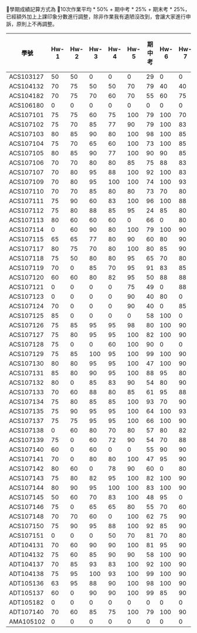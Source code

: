學期成績記算方式為 10次作業平均 * 50% + 期中考 * 25% + 期末考 * 25%，已經額外加上上課印象分數進行調整，除非作業我有遺陋沒改到，會讓大家進行申訴，原則上不再調整。

| 學號        | Hw-1 | Hw-2 | Hw-3 | Hw-4 | Hw-5 | 期中考 | Hw-6 | Hw-7 | Hw-8 | Hw-9 | Hw-10 | 期末考 | 學期成績 |
|-----------|------|------|------|------|------|-----|------|------|------|------|-------|-----|------|
| ACS103127 | 50   | 50   | 0    | 0    | 0    | 29  | 0    | 0    | 0    | 0    | 0     | 0   | 13   |
| ACS104132 | 70   | 75   | 50   | 50   | 70   | 79  | 40   | 40   | 50   | 60   | 75    | 25  | 55   |
| ACS104182 | 70   | 75   | 70   | 60   | 70   | 55  | 60   | 75   | 70   | 50   | 75    | 60  | 63   |
| ACS106180 | 0    | 0    | 0    | 0    | 0    | 0   | 0    | 0    | 0    | 0    | 0     | 0   | 0    |
| ACS107101 | 75   | 75   | 60   | 75   | 100  | 79  | 100  | 70   | 70   | 90   | 100   | 60  | 77   |
| ACS107102 | 75   | 70   | 85   | 77   | 90   | 79  | 100  | 83   | 100  | 100  | 100   | 60  | 83   |
| ACS107103 | 80   | 85   | 90   | 80   | 100  | 98  | 100  | 85   | 100  | 100  | 100   | 100 | 99   |
| ACS107104 | 75   | 70   | 65   | 60   | 100  | 73  | 100  | 85   | 80   | 100  | 70    | 60  | 77   |
| ACS107105 | 80   | 85   | 90   | 77   | 100  | 90  | 90   | 85   | 80   | 0    | 100   | 60  | 77   |
| ACS107106 | 70   | 70   | 80   | 80   | 85   | 75  | 88   | 83   | 100  | 100  | 100   | 100 | 92   |
| ACS107107 | 70   | 80   | 95   | 88   | 100  | 92  | 100  | 83   | 100  | 100  | 100   | 70  | 91   |
| ACS107109 | 70   | 80   | 95   | 100  | 100  | 74  | 100  | 93   | 80   | 100  | 100   | 70  | 85   |
| ACS107110 | 70   | 70   | 85   | 80   | 80   | 73  | 70   | 80   | 50   | 90   | 80    | 60  | 72   |
| ACS107111 | 75   | 90   | 60   | 83   | 100  | 96  | 100  | 88   | 100  | 100  | 100   | 95  | 96   |
| ACS107112 | 75   | 80   | 88   | 85   | 95   | 24  | 85   | 80   | 80   | 100  | 100   | 50  | 63   |
| ACS107113 | 80   | 60   | 60   | 60   | 0    | 66  | 0    | 80   | 100  | 0    | 85    | 60  | 60   |
| ACS107114 | 0    | 60   | 90   | 80   | 100  | 79  | 100  | 90   | 70   | 100  | 100   | 100 | 85   |
| ACS107115 | 65   | 65   | 77   | 80   | 90   | 60  | 80   | 90   | 95   | 95   | 90    | 60  | 75   |
| ACS107117 | 80   | 75   | 70   | 80   | 100  | 80  | 85   | 90   | 60   | 100  | 85    | 60  | 76   |
| ACS107118 | 75   | 50   | 80   | 80   | 95   | 65  | 70   | 80   | 50   | 100  | 80    | 55  | 68   |
| ACS107119 | 70   | 0    | 85   | 70   | 95   | 91  | 83   | 85   | 50   | 90   | 60    | 65  | 73   |
| ACS107120 | 60   | 60   | 80   | 82   | 95   | 50  | 88   | 88   | 50   | 90   | 70    | 20  | 60   |
| ACS107121 | 0    | 0    | 0    | 0    | 75   | 49  | 0    | 88   | 50   | 0    | 0     | 0   | 23   |
| ACS107123 | 0    | 0    | 0    | 0    | 90   | 40  | 80   | 0    | 0    | 0    | 0     | 0   | 20   |
| ACS107124 | 70   | 0    | 0    | 0    | 90   | 40  | 0    | 85   | 0    | 0    | 0     | 0   | 22   |
| ACS107125 | 85   | 0    | 0    | 0    | 0    | 58  | 100  | 0    | 0    | 0    | 0     | 0   | 24   |
| ACS107126 | 75   | 85   | 95   | 95   | 98   | 80  | 100  | 90   | 100  | 100  | 100   | 90  | 94   |
| ACS107127 | 75   | 80   | 95   | 95   | 100  | 82  | 100  | 90   | 100  | 100  | 100   | 60  | 82   |
| ACS107128 | 75   | 0    | 0    | 60   | 100  | 90  | 0    | 0    | 0    | 0    | 0     | 55  | 48   |
| ACS107129 | 75   | 85   | 100  | 95   | 100  | 99  | 100  | 90   | 100  | 100  | 100   | 100 | 99   |
| ACS107130 | 80   | 80   | 95   | 95   | 100  | 47  | 100  | 90   | 0    | 100  | 100   | 60  | 70   |
| ACS107131 | 85   | 80   | 90   | 95   | 100  | 88  | 95   | 80   | 80   | 100  | 95    | 60  | 82   |
| ACS107132 | 80   | 0    | 85   | 83   | 90   | 54  | 80   | 90   | 80   | 0    | 80    | 95  | 72   |
| ACS107133 | 70   | 60   | 88   | 80   | 85   | 61  | 95   | 88   | 50   | 90   | 70    | 100 | 80   |
| ACS107134 | 75   | 80   | 85   | 85   | 100  | 93  | 70   | 90   | 90   | 100  | 100   | 60  | 87   |
| ACS107135 | 75   | 90   | 95   | 95   | 100  | 64  | 100  | 93   | 100  | 100  | 0     | 100 | 84   |
| ACS107137 | 75   | 75   | 95   | 95   | 100  | 66  | 100  | 90   | 100  | 100  | 100   | 100 | 92   |
| ACS107138 | 0    | 60   | 80   | 70   | 80   | 57  | 80   | 82   | 50   | 75   | 70    | 100 | 72   |
| ACS107139 | 75   | 0    | 60   | 72   | 90   | 54  | 70   | 88   | 95   | 0    | 80    | 50  | 60   |
| ACS107140 | 60   | 0    | 60   | 0    | 0    | 55  | 90   | 90   | 95   | 100  | 75    | 100 | 70   |
| ACS107141 | 70   | 0    | 80   | 80   | 100  | 47  | 95   | 90   | 100  | 100  | 100   | 100 | 79   |
| ACS107142 | 80   | 60   | 0    | 78   | 90   | 60  | 0    | 80   | 100  | 100  | 85    | 80  | 69   |
| ACS107143 | 75   | 80   | 82   | 95   | 100  | 82  | 100  | 90   | 100  | 100  | 100   | 95  | 94   |
| ACS107144 | 80   | 90   | 95   | 100  | 100  | 83  | 100  | 90   | 80   | 100  | 100   | 100 | 96   |
| ACS107145 | 50   | 60   | 70   | 83   | 100  | 48  | 95   | 0    | 50   | 0    | 100   | 25  | 49   |
| ACS107146 | 75   | 0    | 65   | 65   | 80   | 55  | 70   | 60   | 50   | 60   | 50    | 25  | 49   |
| ACS107148 | 70   | 70   | 60   | 0    | 100  | 62  | 75   | 90   | 100  | 100  | 100   | 60  | 69   |
| ACS107150 | 75   | 90   | 95   | 88   | 100  | 92  | 85   | 90   | 100  | 100  | 100   | 90  | 97   |
| ACS107151 | 0    | 0    | 0    | 50   | 70   | 81  | 70   | 80   | 50   | 0    | 50    | 40  | 49   |
| ADT104131 | 70   | 60   | 90   | 90   | 100  | 81  | 95   | 90   | 0    | 90   | 100   | 65  | 79   |
| ADT104132 | 75   | 60   | 85   | 90   | 90   | 58  | 100  | 90   | 0    | 100  | 100   | 70  | 72   |
| ADT104137 | 70   | 85   | 93   | 83   | 100  | 92  | 100  | 90   | 100  | 100  | 85    | 60  | 83   |
| ADT104138 | 75   | 95   | 100  | 93   | 100  | 99  | 100  | 90   | 100  | 100  | 100   | 90  | 98   |
| ADT105136 | 63   | 95   | 88   | 90   | 100  | 98  | 100  | 90   | 90   | 0    | 100   | 90  | 93   |
| ADT105137 | 60   | 0    | 90   | 90   | 100  | 99  | 85   | 90   | 100  | 95   | 100   | 100 | 90   |
| ADT105182 | 0    | 0    | 0    | 0    | 0    | 0   | 0    | 0    | 0    | 0    | 0     | 0   | 0    |
| ADT107140 | 70   | 60   | 85   | 75   | 100  | 79  | 100  | 90   | 80   | 100  | 90    | 70  | 81   |
| AMA105102 | 0    | 0    | 0    | 0    | 0    | 0   | 0    | 0    | 0    | 0    | 0     | 0   | 0    |
